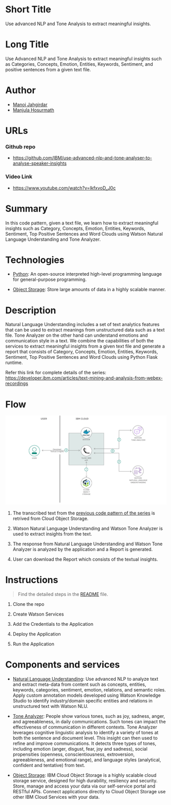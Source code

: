 # Short Title

Use advanced NLP and Tone Analysis to extract meaningful insights.

# Long Title

Use Advanced NLP and Tone Analysis to extract meaningful insights such as Categories, Concepts, Emotion, Entities, Keywords, Sentiment, and positive sentences from a given text file.


# Author
* [Manoj Jahgirdar](https://www.linkedin.com/in/manoj-jahgirdar-6b5b33142/)
* [Manjula Hosurmath](https://www.linkedin.com/in/manjula-g-hosurmath-0b47031)

# URLs

### Github repo

* https://github.com/IBM/use-advanced-nlp-and-tone-analyser-to-analyse-speaker-insights


### Video Link
* https://www.youtube.com/watch?v=lkfxvoD_J0c

# Summary

In this code pattern, given a text file, we learn how to extract meaningful insights such as Category, Concepts, Emotion, Entities, Keywords, Sentiment, Top Positive Sentences and Word Clouds using Watson Natural Language Understanding and Tone Analyzer.

# Technologies

* [Python](https://developer.ibm.com/technologies/python): An open-source interpreted high-level programming language for general-purpose programming.

* [Object Storage](https://developer.ibm.com/technologies/object-storage): Store large amounts of data in a highly scalable manner.

# Description

Natural Language Understanding includes a set of text analytics features that can be used to extract meanings from unstructured data such as a text file. Tone Analyzer on the other hand can understand emotions and communication style in a text. We combine the capabilities of both the services to extract meaningful insights from a given text file and generate a report that consists of Category, Concepts, Emotion, Entities, Keywords, Sentiment, Top Positive Sentences and Word Clouds using Python Flask runtime.

Refer this link for complete details of the series: https://developer.ibm.com/articles/text-mining-and-analysis-from-webex-recordings

# Flow

<!--add an image in this path-->
![architecture](doc/source/images/architecture.png)

1. The transcribed text from the [previous code pattern of the series](https://github.com/IBM/build-custom-stt-model-with-diarization) is retrived from Cloud Object Storage.

2. Watson Natural Language Understanding and Watson Tone Analyzer is used to extract insights from the text.

3. The response from Natural Language Understanding and Watson Tone Analyzer is analyzed by the application and a Report is generated.

4. User can download the Report which consists of the textual insights.

# Instructions

> Find the detailed steps in the [README](https://github.com/IBM/use-advanced-nlp-and-tone-analyser-to-analyse-speaker-insights/blob/master/README.md) file.


1. Clone the repo

2. Create Watson Services

3. Add the Credentials to the Application

4. Deploy the Application

5. Run the Application

# Components and services

* [Natural Language Understanding](https://cloud.ibm.com/catalog/services/natural-language-understanding): Use advanced NLP to analyze text and extract meta-data from content such as concepts, entities, keywords, categories, sentiment, emotion, relations, and semantic roles. Apply custom annotation models developed using Watson Knowledge Studio to identify industry/domain specific entities and relations in unstructured text with Watson NLU.

* [Tone Analyzer](https://cloud.ibm.com/catalog/services/tone-analyzer): People show various tones, such as joy, sadness, anger, and agreeableness, in daily communications. Such tones can impact the effectiveness of communication in different contexts. Tone Analyzer leverages cognitive linguistic analysis to identify a variety of tones at both the sentence and document level. This insight can then used to refine and improve communications. It detects three types of tones, including emotion (anger, disgust, fear, joy and sadness), social propensities (openness, conscientiousness, extroversion, agreeableness, and emotional range), and language styles (analytical, confident and tentative) from text.

* [Object Storage](https://cloud.ibm.com/catalog/services/cloud-object-storage): IBM Cloud Object Storage is a highly scalable cloud storage service, designed for high durability, resiliency and security. Store, manage and access your data via our self-service portal and RESTful APIs. Connect applications directly to Cloud Object Storage use other IBM Cloud Services with your data.
